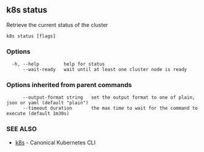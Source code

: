 ## k8s status

Retrieve the current status of the cluster

```
k8s status [flags]
```

### Options

```
  -h, --help         help for status
      --wait-ready   wait until at least one cluster node is ready
```

### Options inherited from parent commands

```
      --output-format string   set the output format to one of plain, json or yaml (default "plain")
      --timeout duration       the max time to wait for the command to execute (default 1m30s)
```

### SEE ALSO

* [k8s](k8s.md)	 - Canonical Kubernetes CLI

